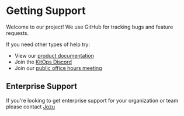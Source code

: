 # Getting Support

Welcome to our project! We use GitHub for tracking bugs and feature requests.

If you need other types of help try:
* View our [product documentation](https://kitops.ml/docs/overview.html)
* Join the [KitOps Discord](https://discord.gg/Tapeh8agYy)
* Join our [public office hours meeting](./GOVERNANCE.md)

## Enterprise Support
If you're looking to get enterprise support for your organization or team please contact [Jozu](mailto:sales@jozu.com)
